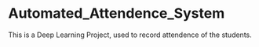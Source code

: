 # Automated_Attendence_System
This is a Deep Learning Project, used to record attendence of the students.
